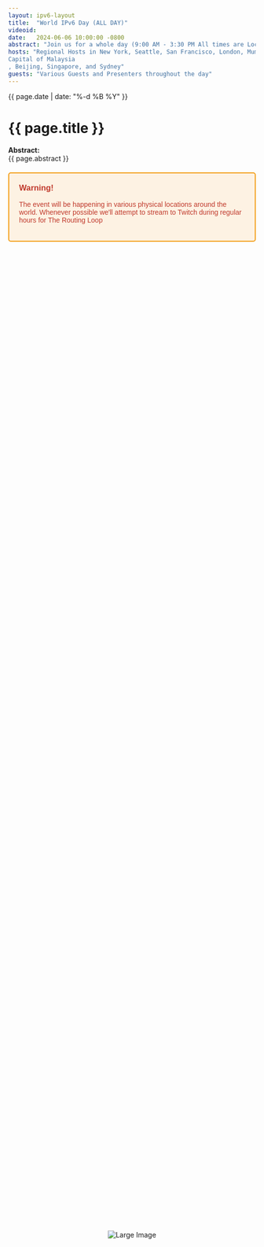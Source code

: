 ```yaml
---
layout: ipv6-layout
title:  "World IPv6 Day (ALL DAY)"
videoid: 
date:   2024-06-06 10:00:00 -0800
abstract: "Join us for a whole day (9:00 AM - 3:30 PM All times are Local time ) of sessions highlighting IPv6 within AWS networking. We'll have a mix of Guest Speakers, white boarding,  a hands-on workshop, and presentations"
hosts: "Regional Hosts in New York, Seattle, San Francisco, London, Mumbai,Bangkok, Manila, Kuala Lumpur
Capital of Malaysia
, Beijing, Singapore, and Sydney"
guests: "Various Guests and Presenters throughout the day"
---
```

<div class="content-area">
  <span class="date">{{ page.date | date: "%-d %B %Y" }}</span>
  <h1>{{ page.title }}</h1>
  <div class="abstract">
    <b>Abstract:</b><br>{{ page.abstract }}
</div>

<div class="warning-frame">
  <h3>Warning!</h3>
  <p>The event will be happening in various physical locations around the world. Whenever possible we'll attempt to stream to Twitch during regular hours for The Routing Loop</p>
</div>

<div class="main-image">
  <img src="{{ '/assets/image/2024_ipv6_agenda.png' | relative_url }}" alt="Large Image">
</div>

<style>
  .main-image {
    width: 100%;
    height: 100vh;
    display: flex;
    justify-content: center;
    align-items: center;
    overflow: hidden;
  }
  
  .main-image img {
    max-width: 100%;
    max-height: 100%;
    object-fit: cover;
  }
  .warning-frame {
    border: 2px solid #f39c12; /* Orange border */
    background-color: #fdf2e3; /* Light orange background */
    color: #c0392b; /* Red text */
    padding: 20px;
    border-radius: 5px;
    margin: 20px 0;
    font-family: Arial, sans-serif;
  }
  
  .warning-frame h3 {
    margin-top: 0;
  }


  }
</style>